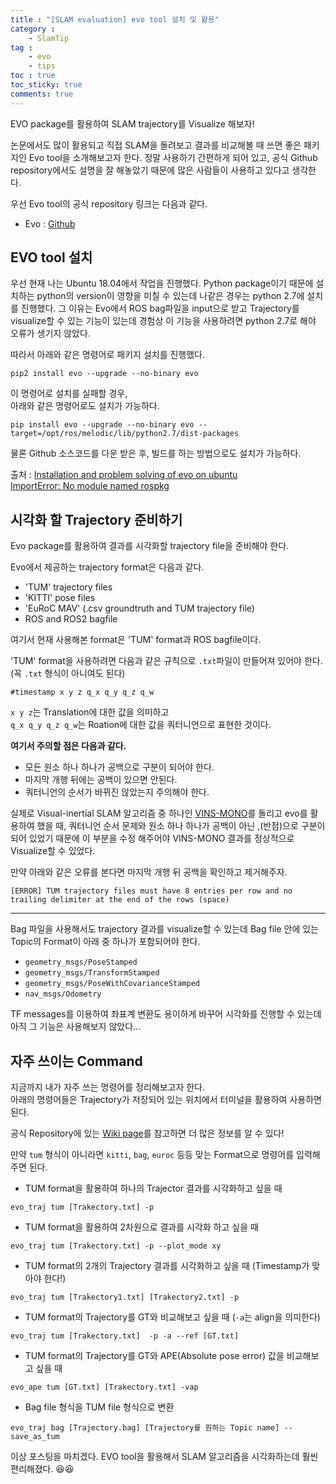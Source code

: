 ```yaml
---
title : "[SLAM evaluation] evo tool 설치 및 활용"
category :
    - SlamTip
tag :
    - evo
    - tips
toc : true
toc_sticky: true
comments: true
---  
```


EVO package를 활용하여 SLAM trajectory를 Visualize 해보자!  

논문에서도 많이 활용되고 직접 SLAM을 돌려보고 결과를 비교해볼 때 쓰면 좋은 패키지인 Evo tool을 소개해보고자 한다. 정말 사용하기 간편하게 되어 있고, 공식 Github repository에서도 설명을 잘 해놓았기 때문에 많은 사람들이 사용하고 있다고 생각한다. 

우선 Evo tool의 공식 repository 링크는 다음과 같다.  

- Evo : [Github](https://github.com/MichaelGrupp/evo)  

## EVO tool 설치

우선 현재 나는 Ubuntu 18.04에서 작업을 진행했다. Python package이기 때문에 설치하는 python의 version이 영향을 미칠 수 있는데 나같은 경우는 python 2.7에 설치를 진행했다. 그 이유는 Evo에서 ROS bag파일을 input으로 받고 Trajectory를 visualize할 수 있는 기능이 있는데 경험상 이 기능을 사용하려면 python 2.7로 해야 오류가 생기지 않았다.  

따라서 아래와 같은 명령어로 패키지 설치를 진행했다.  
```
pip2 install evo --upgrade --no-binary evo
```  

이 명령어로 설치를 실패할 경우,  
아래와 같은 명령어로도 설치가 가능하다.  
```
pip install evo --upgrade --no-binary evo --target=/opt/ros/melodic/lib/python2.7/dist-packages 
```  

물론 Github 소스코드를 다운 받은 후, 빌드를 하는 방법으로도 설치가 가능하다.  

출처 : [Installation and problem solving of evo on ubuntu](https://www.codestudyblog.com/cs2112pyc/1230091144.html)  
      [ImportError: No module named rospkg](https://answers.ros.org/question/39657/importerror-no-module-named-rospkg/)  

## 시각화 할 Trajectory 준비하기

Evo package를 활용하여 결과를 시각화할 trajectory file을 준비해야 한다.  

Evo에서 제공하는 trajectory format은 다음과 같다.  
- 'TUM' trajectory files
- 'KITTI' pose files  
- 'EuRoC MAV' (.csv groundtruth and TUM trajectory file)  
- ROS and ROS2 bagfile  

여기서 현재 사용해본 format은 'TUM' format과 ROS bagfile이다.  

'TUM' format을 사용하려면 다음과 같은 규칙으로 `.txt`파일이 만들어져 있어야 한다.  
(꼭 `.txt` 형식이 아니여도 된다)   
```
#timestamp x y z q_x q_y q_z q_w
```

`x y z`는 Translation에 대한 값을 의미하고  
`q_x q_y q_z q_w`는 Roation에 대한 값을 쿼터니언으로 표현한 것이다.  

**여기서 주의할 점은 다음과 같다.**  
- 모든 원소 하나 하나가 공백으로 구분이 되어야 한다.  
- 마지막 개행 뒤에는 공백이 있으면 안된다.  
- 쿼터니언의 순서가 바뀌진 않았는지 주의해야 한다.  

실제로 Visual-inertial SLAM 알고리즘 중 하나인 [VINS-MONO](https://github.com/HKUST-Aerial-Robotics/VINS-Mono)를 돌리고 evo를 활용하여 했을 때, 쿼터니언 순서 문제와 원소 하나 하나가 공백이 아닌 ,(반점)으로 구분이 되어 있었기 때문에 이 부분을 수정 해주어야 VINS-MONO 결과를 정상적으로 Visualize할 수 있었다.  

만약 아래와 같은 오류를 본다면 마지막 개행 뒤 공백을 확인하고 제거해주자.    
```
[ERROR] TUM trajectory files must have 8 entries per row and no trailing delimiter at the end of the rows (space)
```

---

Bag 파일을 사용해서도 trajectory 결과를 visualize할 수 있는데 Bag file 안에 있는 Topic의 Format이 아래 중 하나가 포함되어야 한다.  

- `geometry_msgs/PoseStamped`  
- `geometry_msgs/TransformStamped`  
- `geometry_msgs/PoseWithCovarianceStamped`  
- `nav_msgs/Odometry`  

TF messages를 이용하여 좌표계 변환도 용이하게 바꾸어 시각화를 진행할 수 있는데 아직 그 기능은 사용해보지 않았다...  

## 자주 쓰이는 Command  

지금까지 내가 자주 쓰는 명령어를 정리해보고자 한다.  
아래의 명령어들은 Trajectory가 저장되어 있는 위치에서 터미널을 활용하여 사용하면 된다.  

공식 Repository에 있는 [Wiki page](https://github.com/MichaelGrupp/evo/wiki)를 참고하면 더 많은 정보를 알 수 있다!  

만약 `tum` 형식이 아니라면 `kitti`, `bag`, `euroc` 등등 맞는 Format으로 명령어를 입력해주면 된다.  


- TUM format을 활용하여 하나의 Trajector 결과를 시각화하고 싶을 때  

```
evo_traj tum [Trakectory.txt] -p
```  

- TUM format을 활용하여 2차원으로 결과를 시각화 하고 싶을 때  

```
evo_traj tum [Trakectory.txt] -p --plot_mode xy
```  

- TUM format의 2개의 Trajectory 결과를 시각화하고 싶을 때 (Timestamp가 맞아야 한다!)  

```
evo_traj tum [Trakectory1.txt] [Trakectory2.txt] -p
```

- TUM format의 Trajectory를 GT와 비교해보고 싶을 때 (`-a`는 align을 의미한다)  

```
evo_traj tum [Trakectory.txt]  -p -a --ref [GT.txt]
```  

- TUM format의 Trajectory를 GT와 APE(Absolute pose error) 값을 비교해보고 싶을 때   

```
evo_ape tum [GT.txt] [Trakectory.txt] -vap
```  

- Bag file 형식을 TUM file 형식으로 변환  

```
evo_traj bag [Trajectory.bag] [Trajectory를 원하는 Topic name] --save_as_tum
```  

이상 포스팅을 마치겠다. EVO tool을 활용해서 SLAM 알고리즘을 시각화하는데 훨씬 편리해졌다. 😆😆  